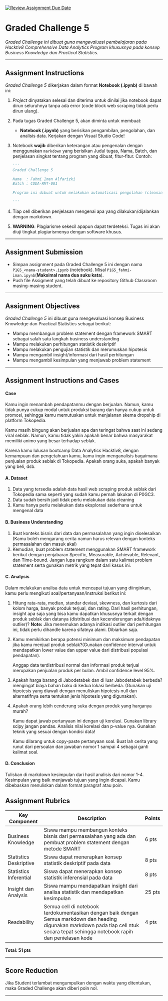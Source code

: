 [![Review Assignment Due Date](https://classroom.github.com/assets/deadline-readme-button-22041afd0340ce965d47ae6ef1cefeee28c7c493a6346c4f15d667ab976d596c.svg)](https://classroom.github.com/a/hTtEshwM)
# Graded Challenge 5

_Graded Challenge ini dibuat guna mengevaluasi pembelajaran pada Hacktiv8 Comprehensive Data Analytics Program khususnya pada konsep Business Knowledge dan Practical Statistics._

---

## Assignment Instructions

*Graded Challenge 5* dikerjakan dalam format **Notebook (.ipynb)**  di bawah ini:

1. *Project* dinyatakan selesai dan diterima untuk dinilai jika notebook dapat dirun seluruhnya tanpa ada error (code block web scraping tidak perlu dirun ulang).

2. Pada tugas Graded Challenge 5, akan diminta untuk membuat:
   -  **Notebook (.ipynb)** yang berisikan pengambilan, pengolahan, dan analisis data. Kerjakan dengan Visual Studio Code!

3. Notebook **wajib** diberikan keterangan atau pengenalan dengan menggunakan `markdown` yang berisikan Judul tugas, Nama, Batch, dan penjelasan singkat tentang program yang dibuat, fitur-fitur. Contoh:
    ```py
    '''
    Graded Challenge 5

    Nama  : Fahmi Iman Alfarizki
    Batch : CODA-RMT-001

    Program ini dibuat untuk melakukan automatisasi pengolahan (cleaning) data text yang berguna untuk pemodelan model analisa sentimen.

    '''
    ```
5. Tiap cell diberikan penjelasan mengenai apa yang dilakukan/dijalankan dengan markdown.

6. **WARNING**: Plagiarisme sekecil apapun dapat terdeteksi. Tugas ini akan diuji tingkat plagiarismenya dengan software khusus.

---

## Assignment Submission

- Simpan assignment pada Graded Challenge 5 ini dengan nama `P1G5_<nama-student>.ipynb` (notebook). Misal `P1G5_fahmi-iman.ipynb`(**Maksimal nama dua suku kata**).
- Push file Assigment yang telah dibuat ke repository Github Classroom masing-masing student.

---

## Assignment Objectives

*Graded Challenge 5* ini dibuat guna mengevaluasi konsep Business Knowledge dan Practical Statistics sebagai berikut:

- Mampu membangun problem statement dengan framework SMART sebagai salah satu langkah business understanding
- Mampu melakukan perhitungan statistik deskriptif
- Mampu melakukan pengujian statistik dan merumuskan hipotesis
- Mampu mengambil insight/informasi dari hasil perhitungan
- Mampu mengambil kesimpulan yang menjawab problem statement

---

## Assignment Instructions and Cases

#### Case
Kamu ingin menambah pendapatanmu dengan berjualan. Namun, kamu tidak punya cukup modal untuk produksi barang dan hanya cukup untuk promosi, sehingga kamu memutuskan untuk menjalanan skema dropship di platform Tokopedia.

Kamu masih bingung akan berjualan apa dan teringat bahwa saat ini sedang viral seblak. Namun, kamu tidak yakin apakah benar bahwa masyarakat memiliki animo yang besar terhadap seblak.

Karena kamu lulusan bootcamp Data Analytics Hacktiv8, dengan kemampuan dan pengetahuan kamu, kamu ingin menganalisis bagaimana penjualan produk seblak di Tokopedia. Apakah orang suka, apakah banyak yang beli, dsb.

#### A. Dataset
1. Data yang tersedia adalah data hasil web scraping produk seblak dari Tokopedia sama seperti yang sudah kamu pernah lakukan di P0GC3.
2. Data sudah bersih jadi tidak perlu melakukan data cleaning
3. Kamu hanya perlu melakukan data eksplorasi sederhana untuk mengenal data


#### B. Business Understanding
1. Buat konteks bisnis dari data dan permasalahan yang ingin diselesaikan (Kamu boleh mengarang cerita namun harus relevan dengan konteks permasalahan dan masuk akal)
2. Kemudian, buat problem statement menggunakan SMART framework berikut dengan penjabaran Specific, Measurable, Achievable, Relevant, dan Time-bound. Jangan lupa rangkum dalam satu kalimat problem statement serta gunakan metrik yang tepat dari kasus ini.

#### C. Analysis
Dalam melakukan analisa data untuk mencapai tujuan yang diinginkan, kamu perlu mengikuti soal/pertanyaan/instruksi berikut ini:

1. Hitung rata-rata, median, standar deviasi, skewness, dan kurtosis dari kolom harga, banyak produk terjual, dan rating. Dari hasil perhitungan, insight apa saja yang bisa kamu dapatkan khususnya terkait dengan produk seblak dan datanya (distribusi dan kecenderungan ada/tidaknya outlier)?
   **Note:** Jika menemukan adanya indikasi outlier dari perhitungan ini, tidak perlu dihandle karena sifatnya alami. Dibiarkan saja.

2. Kamu memikirkan berapa potensi minimum dan maksimum pendapatan jika kamu menjual produk seblak?(Gunakan confidence interval untuk mendapatkan lower value dan upper value dari distribusi populasi pendapatan).

   Anggap data terdistribusi normal dan informasi produk terjual merupakan penjualan produk per bulan. Ambil confidence level 95%.

3. Apakah harga barang di Jabodetabek dan di luar Jabodetabek berbeda? mengingat biaya bahan baku di kedua lokasi berbeda. (Gunakan uji hipotesis yang diawali dengan menuliskan hipotesis null dan alternatifnya serta tentukan jenis hipotesis yang digunakan).

4. Apakah orang lebih cenderung suka dengan produk yang harganya murah?

   Kamu dapat jawab pertanyaan ini dengan uji korelasi. Gunakan library scipy jangan pandas. Analisis nilai korelasi dan p-value nya. Gunakan teknik yang sesuai dengan kondisi data!

   Kamu dilarang untuk copy-paste pertanyaan soal. Buat lah cerita yang runut dari persoalan dan jawaban nomor 1 sampai 4 sebagai ganti kalimat soal.

#### D. Conclusion
Tuliskan di markdown kesimpulan dari hasil analisis dari nomor 1-4. Kesimpulan yang baik menjawab tujuan yang ingin dicapai. Kamu dibebaskan menuliskan dalam format paragraf atau poin.

## Assignment Rubrics

|**Key Component**|**Description**|**Points**|
|---|---|---|
|Business Knowledge|Siswa mampu membangun konteks bisnis dari permasalahan yang ada dan pembuat problem statement dengan metode SMART |6 pts|
|Statistics Deskriptive|Siswa dapat menerapkan konsep statistik deskriptif pada data |8 pts|
|Statistics Inferential|Siswa dapat menerapkan konsep statistik inferensial pada data |8 pts|
|Insight dan Analysis|Siswa mampu mendapatkan insight dari analisa statistik dan mendapatkan kesimpulan |25 pts|
|Readability|Semua cell di notebook terdokumentasikan dengan baik dengan Semua markdown dan heading digunakan markdown pada tiap cell ntuk secara tepat sehingga notebook rapih dan penielasan kode|4 pts|

**Total: 51 pts**

---
## Score Reduction

Jika Student terlambat mengumpulkan dengan waktu yang ditentukan, maka Graded Challenge akan diberi poin nol.

--- 
